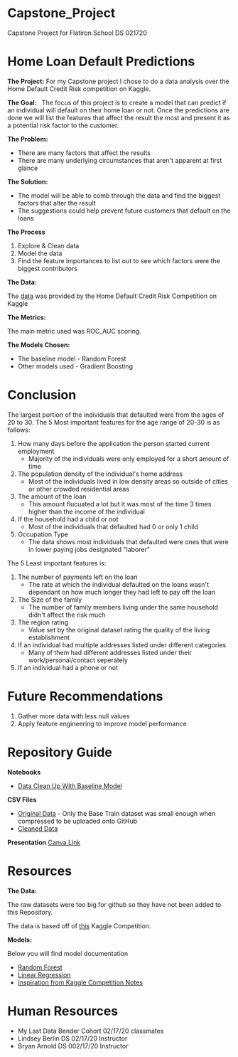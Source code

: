 # Capstone_Project
Capstone Project for Flatiron School DS 021720

# Home Loan Default Predictions

**The Project:**
  For my Capstone project I chose to do a data analysis over the Home Default Credit Risk competition on Kaggle.

**The Goal:**
  The focus of this project is to create a model that can predict if an individual will default on their home loan or not. Once the predictions are done we will list the features that affect the result the most and present it as a potential risk factor to the customer.

**The Problem:**
* There are many factors that affect the results
* There are many underlying circumstances that aren't apparent at first glance

**The Solution:**
* The model will be able to comb through the data and find the biggest factors that alter the result
* The suggestions could help prevent future customers that default on the loans

**The Process**

1. Explore & Clean data 
2. Model the data
3. Find the feature importances to list out to see which factors were the biggest contributors

**The Data:** 

The [data](https://www.kaggle.com/c/home-credit-default-risk/overview) was provided by the Home Default Credit Risk Competition on Kaggle

**The Metrics:** 

The main metric used was ROC_AUC scoring.

**The Models Chosen:**
* The baseline model - Random Forest
* Other models used - Gradient Boosting

# Conclusion
The largest portion of the individuals that defaulted were from the ages of 20 to 30.
The 5 Most important features for the age range of 20-30 is as follows:

1. How many days before the application the person started current employment
    * Majority of the individuals were only employed for a short amount of time
2. The population density of the individual's home address
    * Most of the individuals lived in low density areas so outside of cities or other crowded residential areas
3. The amount of the loan
    * This amount flucuated a lot but it was most of the time 3 times higher than the income of the individual
4. If the household had a child or not
    * Most of the individuals that defaulted had 0 or only 1 child
5. Occupation Type
    * The data shows most individuals that defaulted were ones that were in lower paying jobs designated "laborer"
    
The 5 Least important features is:

1. The number of payments left on the loan
    * The rate at which the individual defaulted on the loans wasn't dependant on how much longer they had left to pay off the loan
2. The Size of the family
    * The number of family members living under the same household didn't affect the risk much
3. The region rating
    * Value set by the original dataset rating the quality of the living establishment
4. If an individual had multiple addresses listed under different categories
    * Many of them had different addresses listed under their work/personal/contact seperately
5. If an individual had a phone or not

# Future Recommendations
1. Gather more data with less null values
2. Apply feature engineering to improve model performance

# Repository Guide

**Notebooks**
* [Data Clean Up With Baseline Model](https://github.com/Tyasuoka/Capstone_Project/blob/master/Jupyter_Notebooks/Modeling.ipynb)

**CSV Files**
* [Original Data](https://github.com/Tyasuoka/Capstone_Project/blob/master/CSVs/Base_Train.csv.zip) - Only the Base Train dataset was small enough when compressed to be uploaded onto GitHub
* [Cleaned Data](https://github.com/Tyasuoka/Capstone_Project/blob/master/CSVs/Model_Ready_Data.csv.zip)

**Presentation**
[Canva Link]()

# Resources

**The Data:**

The raw datasets were too big for github so they have not been added to this Repository.

The data is based off of [this](https://www.kaggle.com/c/home-credit-default-risk/overview) Kaggle Competition.

**Models:**

Below you will find model documentation

* [Random Forest](https://scikit-learn.org/stable/modules/generated/sklearn.ensemble.RandomForestClassifier.html)
* [Linear Regression](https://scikit-learn.org/stable/modules/generated/sklearn.linear_model.LogisticRegression.html)
* [Inspiration from Kaggle Competition Notes](https://www.kaggle.com/willkoehrsen/start-here-a-gentle-introduction)
 
# Human Resources
* My Last Data Bender Cohort 02/17/20 classmates
* Lindsey Berlin DS 02/17/20 Instructor 
* Bryan Arnold DS 002/17/20 Instructor
